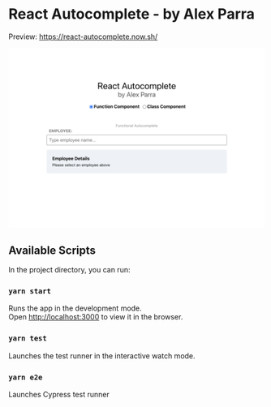 # React Autocomplete - by Alex Parra

Preview: https://react-autocomplete.now.sh/

![Preview of React Autocomplete](/preview.png?raw=true)

## Available Scripts

In the project directory, you can run:

### `yarn start`

Runs the app in the development mode.<br /> Open [http://localhost:3000](http://localhost:3000) to view it in the
browser.

### `yarn test`

Launches the test runner in the interactive watch mode.

### `yarn e2e`

Launches Cypress test runner
